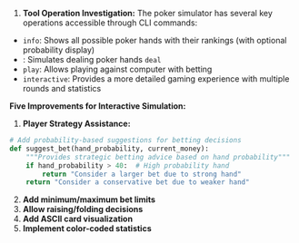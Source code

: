 1. **Tool Operation Investigation:** The poker simulator has several key operations accessible through CLI commands:

- `info`: Shows all possible poker hands with their rankings (with optional probability display)
- : Simulates dealing poker hands `deal`
- `play`: Allows playing against computer with betting
- `interactive`: Provides a more detailed gaming experience with multiple rounds and statistics


**Five Improvements for Interactive Simulation:**
1. **Player Strategy Assistance:**
``` python
# Add probability-based suggestions for betting decisions
def suggest_bet(hand_probability, current_money):
    """Provides strategic betting advice based on hand probability"""
    if hand_probability > 40:  # High probability hand
        return "Consider a larger bet due to strong hand"
    return "Consider a conservative bet due to weaker hand"
```
2. **Add minimum/maximum bet limits**
3. **Allow raising/folding decisions**
4. **Add ASCII card visualization**
5. **Implement color-coded statistics**
